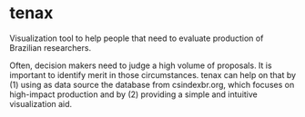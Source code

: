 # tenax
Visualization tool to help people that need to evaluate production of Brazilian researchers. 

Often, decision makers need to judge a high volume of proposals. It is important to identify merit in those circumstances. tenax can help on that by (1) using as data source the database from csindexbr.org, which focuses on high-impact production and by (2) providing a simple and intuitive visualization aid.

